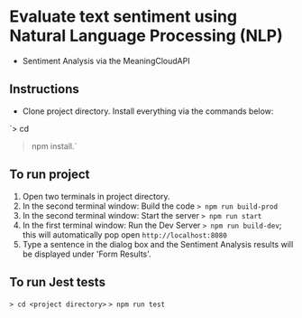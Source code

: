 # Evaluate text sentiment using Natural Language Processing (NLP)

- Sentiment Analysis via the MeaningCloudAPI

## Instructions

- Clone project directory. Install everything via the commands below:

`> cd <project directory>
 > npm install.`

## To run project
1. Open two terminals in project directory.
2. In the second terminal window: Build the code `> npm run build-prod`
3. In the second terminal window: Start the server `> npm run start`
4. In the first terminal window: Run the Dev Server `> npm run build-dev`; this will automatically pop open `http://localhost:8080`
5. Type a sentence in the dialog box and the Sentiment Analysis results will be displayed under 'Form Results'.

## To run Jest tests
`> cd <project directory>`
`> npm run test`

